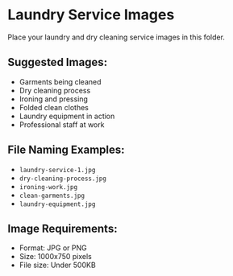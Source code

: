 # Laundry Service Images

Place your laundry and dry cleaning service images in this folder.

## Suggested Images:
- Garments being cleaned
- Dry cleaning process
- Ironing and pressing
- Folded clean clothes
- Laundry equipment in action
- Professional staff at work

## File Naming Examples:
- `laundry-service-1.jpg`
- `dry-cleaning-process.jpg`
- `ironing-work.jpg`
- `clean-garments.jpg`
- `laundry-equipment.jpg`

## Image Requirements:
- Format: JPG or PNG
- Size: 1000x750 pixels
- File size: Under 500KB
